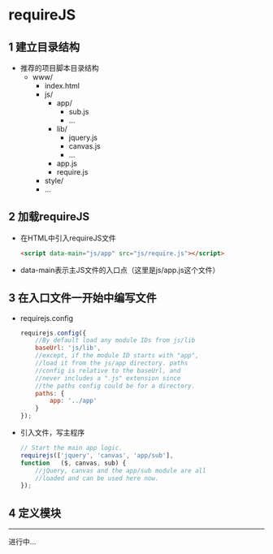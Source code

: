 # requireJS

## 1 建立目录结构
* 推荐的项目脚本目录结构
    * www/
        * index.html
        * js/
            * app/
                * sub.js
                * ...
            * lib/
                * jquery.js
                * canvas.js
                * ...
            * app.js
            * require.js
        * style/
        * ...

## 2 加载requireJS
* 在HTML中引入requireJS文件

    ```html
    <script data-main="js/app" src="js/require.js"></script>
    ```

* data-main表示主JS文件的入口点（这里是js/app.js这个文件）

## 3 在入口文件一开始中编写文件
* requirejs.config

    ```javaScript
    requirejs.config({
        //By default load any module IDs from js/lib
        baseUrl: 'js/lib',
        //except, if the module ID starts with "app",
        //load it from the js/app directory. paths
        //config is relative to the baseUrl, and
        //never includes a ".js" extension since
        //the paths config could be for a directory.
        paths: {
            app: '../app'
        }
    });
    ```

* 引入文件，写主程序

    ```javaScript
    // Start the main app logic.
    requirejs(['jquery', 'canvas', 'app/sub'],
    function   ($, canvas, sub) {
        //jQuery, canvas and the app/sub module are all
        //loaded and can be used here now.
    });
    ```

## 4 定义模块

***

进行中...